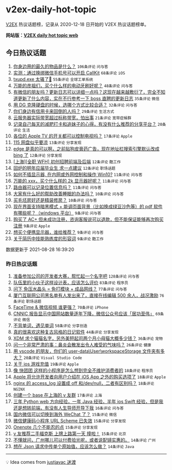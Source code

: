 # v2ex-daily-hot-topic

[V2EX](https://www.v2ex.com/) 热议话题榜，记录从 2020-12-18 日开始的 V2EX 热议话题榜单。

**网站版：[V2EX daily hot topic web](https://boojack.github.io/v2ex-daily-hot-topic-web/)**

## 今日热议话题

<!-- TODAY BEGIN -->

1. [你身边用的最久的物品是什么？](https://www.v2ex.com/t/798486) `106条评论` `问与答`
1. [实测：通过换绑微信手机号可以开启 CallKit](https://www.v2ex.com/t/798484) `68条评论` `iOS`
1. [txupd.exe 太骚了🐶](https://www.v2ex.com/t/798463) `55条评论` `全球工单系统`
1. [万能的彦祖们，买个什么样的电动牙刷好呢？](https://www.v2ex.com/t/798459) `48条评论` `问与答`
1. [有微信的朋友吗？更新日志可以详细一点吗？这现在越来越敷衍了，完全不知道更新了什么内容，实在不行参考一下 boss 直聘的更新日志](https://www.v2ex.com/t/798485) `35条评论` `微信`
1. [用 DG 克隆硬盘的时候，选哪个方式比较合适？](https://www.v2ex.com/t/798471) `32条评论` `问与答`
1. [你们身边有信用卡来回倒的人吗？](https://www.v2ex.com/t/798511) `29条评论` `生活方式`
1. [云服务器实际带宽超过标称带宽，怕出事](https://www.v2ex.com/t/798521) `21条评论` `宽带症候群`
1. [记录自己每天的减肥打卡和追妹子的心得，有没有什么推荐的分享平台？](https://www.v2ex.com/t/798491) `20条评论` `生活`
1. [各位的 Apple TV 的开关都可以控制电视吗？](https://www.v2ex.com/t/798512) `17条评论` `Apple`
1. [115 网盘似乎要凉](https://www.v2ex.com/t/798534) `13条评论` `分享发现`
1. [edge 是真的可以啊，之前贴狗皮膏药广告，现在地址栏搜索引擎默认改成 bing 了](https://www.v2ex.com/t/798550) `12条评论` `分享发现`
1. [[上海][全职 WFH] 初创招聘前端及后端](https://www.v2ex.com/t/798528) `12条评论` `酷工作`
1. [回炉的明年应届毕业生 求一点建议](https://www.v2ex.com/t/798505) `12条评论` `职场话题`
1. [如何不插显示器, 在内网或外网控制和操作 Win10?](https://www.v2ex.com/t/798545) `11条评论` `问与答`
1. [万能的 xxx，买个什么样的 2k 显示器好呢？](https://www.v2ex.com/t/798501) `11条评论` `问与答`
1. [路由器可以记录位置信息吗？](https://www.v2ex.com/t/798498) `11条评论` `问与答`
1. [大家有什么好的帮助改善睡眠的办法吗？](https://www.v2ex.com/t/798535) `10条评论` `问与答`
1. [买毛坯房好还是精装修房？](https://www.v2ex.com/t/798469) `10条评论` `问与答`
1. [现在界面支持暗黑模式 + 能调页面背景（比如换成绿豆沙色等）的 pdf 软件有哪些呢？（windows 平台）](https://www.v2ex.com/t/798544) `9条评论` `问与答`
1. [购买了 AC+ 但未成功注册，咨询客服说可以退款，但不能保证能够再次购买注册](https://www.v2ex.com/t/798516) `9条评论` `Apple`
1. [想买个便携显示器，谁给推荐？](https://www.v2ex.com/t/798502) `9条评论` `问与答`
1. [关于简历中技能熟练度的形容词](https://www.v2ex.com/t/798476) `9条评论` `酷工作`

数据更新于 2021-08-28 16:39:20

<!-- TODAY END -->

### 昨日热议话题

<!-- YESTERDAY BEGIN -->

1. [准备参加公司的开发者大赛，帮忙起一个名字吧](https://www.v2ex.com/t/798281) `128条评论` `问与答`
1. [队伍里的小伙子这样设计表，应该怎么评价](https://www.v2ex.com/t/798305) `83条评论` `程序员`
1. [问下 免压水晶头 = 免打模块 + 成品网线？](https://www.v2ex.com/t/798266) `77条评论` `问与答`
1. [厦门互联网公司黑名单有人发出来了，直接在线编辑 500 余人，战况激励](https://www.v2ex.com/t/798356) `76条评论` `职场话题`
1. [FaceTime & 微信视频 谁更强？](https://www.v2ex.com/t/798310) `70条评论` `iPhone`
1. [CNNIC 报告显示中国网站数量逐年下降，微信公众号应该「居功至伟」](https://www.v2ex.com/t/798288) `69条评论` `微信`
1. [不背单词，遇见单词](https://www.v2ex.com/t/798373) `58条评论` `分享创造`
1. [真的很喜欢这种复古风格的日记软件](https://www.v2ex.com/t/798289) `44条评论` `分享发现`
1. [XDM 求个猫猫名字，另外美短起司两个月小母猫大概多少钱？](https://www.v2ex.com/t/798294) `36条评论` `宠物`
1. [问一个非常严肃的事：鼻炎会散发出令人难受的气味吗？](https://www.v2ex.com/t/798301) `26条评论` `健康`
1. [用 vscode 的朋友，你们的 user-data\User\workspaceStorage 文件夹有多大？](https://www.v2ex.com/t/798343) `20条评论` `Visual Studio Code`
1. [关于 ios 游戏充值](https://www.v2ex.com/t/798359) `19条评论` `Apple`
1. [像 快团团 这样的小程序是怎么想到完全不维护消费者的](https://www.v2ex.com/t/798340) `18条评论` `程序员`
1. [Apple 将允许开发者向用户介绍在 iOS App 之外的购买选项了](https://www.v2ex.com/t/798291) `18条评论` `Apple`
1. [nginx 的 access_log 设置成 off 和/dev/null，二者有区别吗？](https://www.v2ex.com/t/798261) `18条评论` `NGINX`
1. [创建一个 base 在上海的 v 友群](https://www.v2ex.com/t/798409) `17条评论` `上海`
1. [三年 Python web 方向经验，一年 Java 经验，半年 ios Swift 经验，但是我还是想转前端，有没有人生导师开导下我](https://www.v2ex.com/t/798341) `16条评论` `问与答`
1. [国内微信可以切换到海外 WeChat 了？](https://www.v2ex.com/t/798441) `15条评论` `微信`
1. [微信健康码小程序 URL Scheme 已失效](https://www.v2ex.com/t/798362) `15条评论` `分享发现`
1. [Onenote 几个不能忍的点](https://www.v2ex.com/t/798361) `15条评论` `分享发现`
1. [v 友推荐二手福克斯 上牌上路第一天 撞啦！](https://www.v2ex.com/t/798272) `15条评论` `北京`
1. [不懂就问，广州哪儿可以付费验光呢，或者说配镜实惠的。](https://www.v2ex.com/t/798421) `14条评论` `广州`
1. [想在 Json 请求中传单个原始值，应该怎么做？](https://www.v2ex.com/t/798414) `14条评论` `Java`

<!-- YESTERDAY END -->

---

💡 Idea comes from [justjavac 迷渡](https://github.com/justjavac/)
